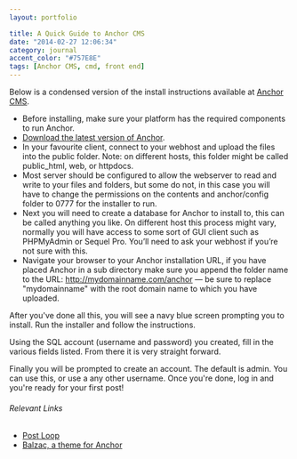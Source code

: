 ```yaml
---
layout: portfolio

title: A Quick Guide to Anchor CMS
date: "2014-02-27 12:06:34"
category: journal
accent_color: "#757E8E"
tags: [Anchor CMS, cmd, front end]
---
```


Below is a condensed version of the install instructions available at [Anchor CMS](http://anchorcms.com/docs/getting-started/installing).

* Before installing, make sure your platform has the required components to run Anchor.
* [Download the latest version of Anchor](http://anchorcms.com/).
* In your favourite client, connect to your webhost and upload the files into the public folder. Note: on different hosts, this folder might be called public_html, web, or httpdocs.
* Most server should be configured to allow the webserver to read and write to your files and folders, but some do not, in this case you will have to change the permissions on the contents and anchor/config folder to 0777 for the installer to run.
* Next you will need to create a database for Anchor to install to, this can be called anything you like. On different host this process might vary, normally you will have access to some sort of GUI client such as PHPMyAdmin or Sequel Pro. You’ll need to ask your webhost if you’re not sure with this.
* Navigate your browser to your Anchor installation URL, if you have placed Anchor in a sub directory make sure you append the folder name to the URL: http://mydomainname.com/anchor — <span class="hilite">be sure to replace "mydomainname" with the root domain name to which you have uploaded.</span>

After you've done all this, you will see a navy blue screen prompting you to install. Run the installer and follow the instructions. 

Using the SQL account (username and password) you created, fill in the various fields listed. From there it is very straight forward.

Finally you will be prompted to create an account. The default is admin. You can use this, or use a any other username. Once you're done, log in and you're ready for your first post!

###### Relevant Links
* [Post Loop](https://github.com/ColeTownsend/anchor-post-loop)
* [Balzac, a theme for Anchor](http://gtat.me/balzac)